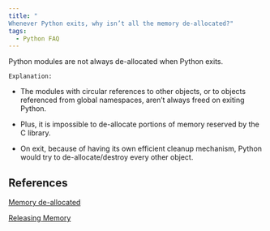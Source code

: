```yaml
---
title: "
Whenever Python exits, why isn’t all the memory de-allocated?"
tags:
  - Python FAQ
---
```


Python modules are not always de-allocated when Python exits.

`Explanation:`

* The modules with circular references to other objects, or to objects referenced from global namespaces, aren’t always freed on exiting Python.

* Plus, it is impossible to de-allocate portions of memory reserved by the C library.

* On exit, because of having its own efficient cleanup mechanism, Python would try to de-allocate/destroy every other object.

## References

[Memory de-allocated](https://www.edureka.co/community/10857/whenever-you-exit-python-is-all-memory-de-allocated)

[Releasing Memory](http://net-informations.com/python/iq/memory.htm)